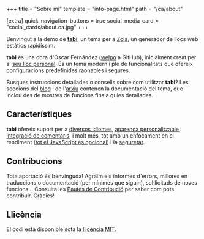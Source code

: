 +++
title = "Sobre mi"
template = "info-page.html"
path = "/ca/about"

[extra]
quick_navigation_buttons = true
social_media_card = "social_cards/about.ca.jpg"
+++

Benvingut a la demo de [**tabi**](https://github.com/welpo/tabi), un tema per a [Zola](https://www.getzola.org/), un generador de llocs web estàtics rapidíssim.

**tabi** és una obra d'Óscar Fernández ([welpo](https://github.com/welpo/) a GitHub), inicialment creat per al [seu lloc personal](https://osc.garden/ca/). És un tema modern i ple de funcionalitats que ofereix configuracions predefinides raonables i segures.

Busques instruccions detallades o consells sobre com utilitzar **tabi**? Les seccions del [blog](https://ben-tannheimer.ch/tabi/ca/blog/) i de l'[arxiu](https://ben-tannheimer.ch/tabi/ca/archive/) contenen la documentació del tema, que inclou des de mostres de funcions fins a guies detallades.

## Característiques

**tabi** ofereix suport per a [diversos idiomes](https://ben-tannheimer.ch/tabi/ca/blog/faq-languages/), [aparença personalitzable](https://ben-tannheimer.ch/tabi/ca/blog/customise-tabi/), [integració de comentaris](https://ben-tannheimer.ch/tabi/blog/comments/), i molt més, tot amb un enfocament en el rendiment ([tot el JavaScript és opcional](https://ben-tannheimer.ch/ca/tabi/blog/javascript/)) i la [seguretat](https://ben-tannheimer.ch/ca/tabi/blog/security/).

## Contribucions

Tota aportació és benvinguda! Agraïm els informes d'errors, millores en traduccions o documentació (per mínimes que siguin), sol·licituds de noves funcions… Consulta les [Pautes de Contribució](https://github.com/welpo/tabi/blob/main/CONTRIBUTING.md) per saber com pots contribuir. Gràcies!

## Llicència

El codi està disponible sota la [llicència MIT](https://choosealicense.com/licenses/mit/).
